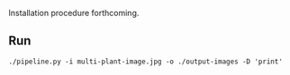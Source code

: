Installation procedure forthcoming.

## Run
`./pipeline.py -i multi-plant-image.jpg -o ./output-images -D 'print'`
